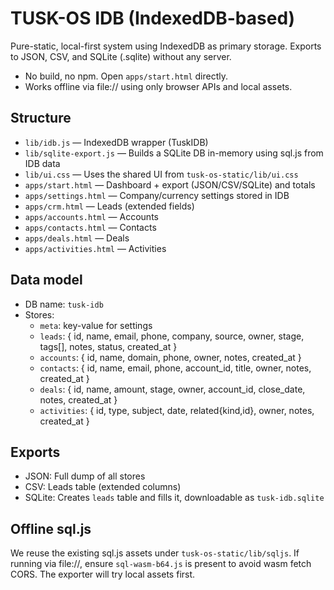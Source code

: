 # TUSK-OS IDB (IndexedDB-based)

Pure-static, local-first system using IndexedDB as primary storage. Exports to JSON, CSV, and SQLite (.sqlite) without any server.

- No build, no npm. Open `apps/start.html` directly.
- Works offline via file:// using only browser APIs and local assets.

## Structure
- `lib/idb.js` — IndexedDB wrapper (TuskIDB)
- `lib/sqlite-export.js` — Builds a SQLite DB in-memory using sql.js from IDB data
- `lib/ui.css` — Uses the shared UI from `tusk-os-static/lib/ui.css`
- `apps/start.html` — Dashboard + export (JSON/CSV/SQLite) and totals
- `apps/settings.html` — Company/currency settings stored in IDB
- `apps/crm.html` — Leads (extended fields)
- `apps/accounts.html` — Accounts
- `apps/contacts.html` — Contacts
- `apps/deals.html` — Deals
- `apps/activities.html` — Activities

## Data model
- DB name: `tusk-idb`
- Stores:
  - `meta`: key-value for settings
  - `leads`: { id, name, email, phone, company, source, owner, stage, tags[], notes, status, created_at }
  - `accounts`: { id, name, domain, phone, owner, notes, created_at }
  - `contacts`: { id, name, email, phone, account_id, title, owner, notes, created_at }
  - `deals`: { id, name, amount, stage, owner, account_id, close_date, notes, created_at }
  - `activities`: { id, type, subject, date, related{kind,id}, owner, notes, created_at }

## Exports
- JSON: Full dump of all stores
- CSV: Leads table (extended columns)
- SQLite: Creates `leads` table and fills it, downloadable as `tusk-idb.sqlite`

## Offline sql.js
We reuse the existing sql.js assets under `tusk-os-static/lib/sqljs`. If running via file://, ensure `sql-wasm-b64.js` is present to avoid wasm fetch CORS. The exporter will try local assets first.

